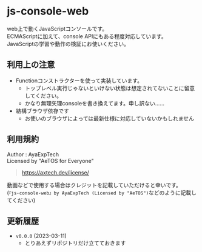 # js-console-web

web上で動くJavaScriptコンソールです。  
ECMAScriptに加えて、console APIにもある程度対応しています。  
JavaScriptの学習や動作の検証にお使いください。

## 利用上の注意

- Functionコンストラクターを使って実装しています。
    - トップレベル実行じゃないといけない状態は想定されてないことに留意してください。
    - かなり無理矢理consoleを書き換えてます。申し訳ない……
- 結構ブラウザ依存です
    - お使いのブラウザによっては最新仕様に対応していないかもしれません

## 利用規約

Author : AyaExpTech  
Licensed by "AeTOS for Everyone"

> https://axtech.dev/license/

動画などで使用する場合はクレジットを記載していただけると幸いです。  
(`『js-console-web』by AyaExpTech (Licensed by "AeTOS")`などのように記載してください)

## 更新履歴

- `v0.0.0` (2023-03-11)
    - とりあえずリポジトリだけ立てておきます
